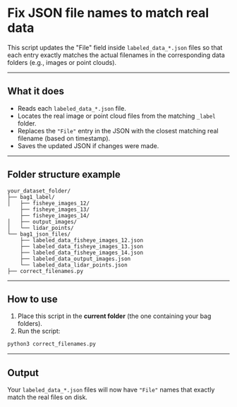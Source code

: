 # Fix JSON file names to match real data

This script updates the "File" field inside `labeled_data_*.json` files so that each entry exactly matches the actual filenames in the corresponding data folders (e.g., images or point clouds).

---

## What it does

- Reads each `labeled_data_*.json` file.
- Locates the real image or point cloud files from the matching `_label` folder.
- Replaces the `"File"` entry in the JSON with the closest matching real filename (based on timestamp).
- Saves the updated JSON if changes were made.

---

## Folder structure example

```
your_dataset_folder/
├── bag1_label/
│   ├── fisheye_images_12/
    ├── fisheye_images_13/
    ├── fisheye_images_14/
│   ├── output_images/
│   └── lidar_points/
└── bag1_json_files/
    ├── labeled_data_fisheye_images_12.json
    ├── labeled_data_fisheye_images_13.json
    ├── labeled_data_fisheye_images_14.json
    ├── labeled_data_output_images.json
    └── labeled_data_lidar_points.json
├── correct_filenames.py
```

---

## How to use

1. Place this script in the **current folder** (the one containing your bag folders).
2. Run the script:

```bash
python3 correct_filenames.py
```
---

## Output

Your `labeled_data_*.json` files will now have `"File"` names that exactly match the real files on disk.
